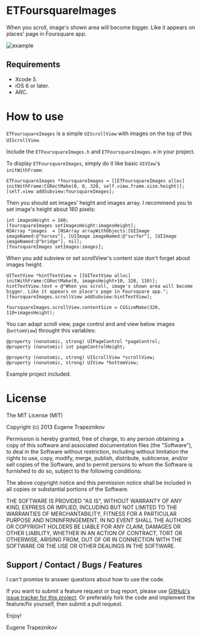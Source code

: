 ETFoursquareImages
==================

When you scroll, image's shown area will become bigger. Like it appears on places' page in Foursquare app.

![example](https://raw.github.com/EugeneTrapeznikov/ETFoursquareImages/master/demo_source/demo.gif)

Requirements
------------

- Xcode 5.
- iOS 6 or later.
- ARC.

How to use
=======================

`ETFoursquareImages` is a simple `UIScrollView` with images on the top of this `UIScrollView`.

Include the `ETFoursquareImages.h` and `ETFoursquareImages.m` in your project.

To display  `ETFoursquareImages`, simply do it like basic `UIVIew`'s `initWithFrame`:

    ETFoursquareImages *foursquareImages = [[ETFoursquareImages alloc] initWithFrame:CGRectMake(0, 0, 320, self.view.frame.size.height)];
    [self.view addSubview:foursquareImages];

Then you should set images' height and images array. I recommend you to set image's height about 160 pixels:

    int imagesHeight = 160;
    [foursquareImages setImagesHeight:imagesHeight];
    NSArray *images  = [NSArray arrayWithObjects:[UIImage imageNamed:@"horses"], [UIImage imageNamed:@"surfer"], [UIImage imageNamed:@"bridge"], nil];
    [foursquareImages setImages:images];

When you add subview or set scrollView's content size don't forget about images height.

    UITextView *hintTextView = [[UITextView alloc] initWithFrame:CGRectMake(0, imagesHeight+10, 320, 110)];
    hintTextView.text = @"When you scroll, image's shown area will become bigger. Like it appears on place's page in Foursquare app.";
    [foursquareImages.scrollView addSubview:hintTextView];
    
    foursquareImages.scrollView.contentSize = CGSizeMake(320, 110+imagesHeight);

You can adapt scroll view, page control and and view below images (`bottomView`) throught this variables:

    @property (nonatomic, strong) UIPageControl *pageControl;
    @property (nonatomic) int pageControlHeight;

    @property (nonatomic, strong) UIScrollView *scrollView;
    @property (nonatomic, strong) UIView *bottomView;

Example project included.

License
=======================

The MIT License (MIT)

Copyright (c) 2013 Eugene Trapeznikov

Permission is hereby granted, free of charge, to any person obtaining a copy
of this software and associated documentation files (the "Software"), to deal
in the Software without restriction, including without limitation the rights
to use, copy, modify, merge, publish, distribute, sublicense, and/or sell
copies of the Software, and to permit persons to whom the Software is
furnished to do so, subject to the following conditions:

The above copyright notice and this permission notice shall be included in
all copies or substantial portions of the Software.

THE SOFTWARE IS PROVIDED "AS IS", WITHOUT WARRANTY OF ANY KIND, EXPRESS OR
IMPLIED, INCLUDING BUT NOT LIMITED TO THE WARRANTIES OF MERCHANTABILITY,
FITNESS FOR A PARTICULAR PURPOSE AND NONINFRINGEMENT. IN NO EVENT SHALL THE
AUTHORS OR COPYRIGHT HOLDERS BE LIABLE FOR ANY CLAIM, DAMAGES OR OTHER
LIABILITY, WHETHER IN AN ACTION OF CONTRACT, TORT OR OTHERWISE, ARISING FROM,
OUT OF OR IN CONNECTION WITH THE SOFTWARE OR THE USE OR OTHER DEALINGS IN
THE SOFTWARE.

Support / Contact / Bugs / Features
-----------------------------------

I can't promise to answer questions about how to use the code.

If you want to submit a feature request or bug report, please use [GitHub's issue tracker for this project](https://github.com/EugeneTrapeznikov/ETFoursquareImages/issues).  Or preferably fork the code and implement the feature/fix yourself, then submit a pull request.

Enjoy!

Eugene Trapeznikov

